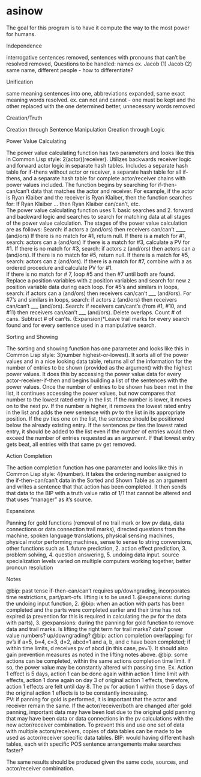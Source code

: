 # asinow

The goal for this program is to have it compute the way to the most power for humans. 

Independence

interrogative sentences removed,
sentences with pronouns that can’t be resolved removed,
Questions to be handled: 
names ex. Jacob (1) Jacob (2) same name, different people - how to differentiate? 

Unification

same meaning sentences into one,
abbreviations expanded,
same exact meaning words resolved. ex. can not and cannot - one must be kept and the other replaced with the one determined better, 
unnecessary words removed 

Creation/Truth

Creation through Sentence Manipulation
Creation through Logic

Power Value Calculating

The power value calculating function has two parameters and looks like this in Common Lisp style: 2(actor)(receiver). 
Utilizes backwards receiver logic and forward actor logic in separate hash tables. Includes a separate hash table for if-thens without actor or receiver, a separate hash table for all if-thens, and a separate hash table for complete actor/receiver chains with power values included. 
The function begins by searching for if-then-can/can’t data that matches the actor and receiver. For example, if the actor is Ryan Klaiber and the receiver is Ryan Klaiber, then the function searches for: If Ryan Klaiber … then Ryan Klaiber can/can’t, etc.  
The power value calculating function uses 1. basic searches and 2. forward and backward logic and searches to search for matching data at all stages of the power value calculation. The stages of the power value calculation are as follows: 
Search: if actors a (and/ors) then receivers can/can’t ____ (and/ors)
If there is no match for #1, return null. 
If there is a match for #1, search: actors can a (and/ors)
If there is a match for #3, calculate a PV for #1. 
If there is no match for #3, search: if actors z (and/ors) then actors can a (and/ors). 
If there is no match for #5, return null.
If there is a match for #5, search: actors can z (and/ors). 
If there is a match for #7, combine with a as ordered procedure and calculate PV for #1.  
If there is no match for # 7, loop #5 and then #7 until both are found. Replace a position variables with z position variables and search for new z position variable data during each loop. 
For #5’s and similars in loops, search: if actors can a (and/ors) then receivers can/can’t ___ (and/ors). 
For #7’s and similars in loops, search: if actors z (and/ors) then receivers can/can’t ___ (and/ors). 
Search: if receivers can/cant’s (from #1, #10, and #11) then receivers can/can’t ___ (and/ors). 
Delete overlaps. 
Count # of cans. 
Subtract # of can’ts.
(Expansion)*Leave trail marks for every search found and for every sentence used in a manipulative search. 

Sorting and Showing

The sorting and showing function has one parameter and looks like this in Common Lisp style: 3(number highest-or-lowest). It sorts all of the power values and in a nice looking data table, returns all of the information for the number of entries to be shown (provided as the argument) with the highest power values. It does this by accessing the power value data for every actor-receiver-if-then and begins building a list of the sentences with the power values. Once the number of entries to be shown has been met in the list, it continues accessing the power values, but now compares that number to the lowest rated entry in the list. If the number is lower, it moves on to the next pv. If the number is higher, it removes the lowest rated entry in the list and adds the new sentence with pv to the list in its appropriate position. If the pv ties one on the list, the sentence should be positioned below the already existing entry. If the sentences pv ties the lowest rated entry, it should be added to the list even if the number of entries would then exceed the number of entries requested as an argument. If that lowest entry gets beat, all entries with that same pv get removed. 

Action Completion 

The action completion function has one parameter and looks like this in Common Lisp style: 4(number). It takes the ordering number assigned to the if-then-can/can’t data in the Sorted and Shown Table as an argument and writes a sentence that that action has been completed. It then sends that data to the BIP with a truth value ratio of 1/1 that cannot be altered and that uses “manager” as it’s source. 

Expansions

Panning for gold functions (removal of no trail mark or low pv data, data connections or data connection trail marks), directed questions from the machine, spoken language translations, physical sensing machines, physical motor performing machines, sense to sense to string conversions, other functions such as 1. future prediction, 2. action effect prediction, 3. problem solving, 4. question answering, 5. undoing data input. source specialization levels varied on multiple computers working together, better pronoun resolution

Notes 

@bip: past tense if-then-can/can’t requires up/downgrading, incorporates time restrictions, part/part-ofs. 
lifting is to be used 1. @expansions: during the undoing input function, 2. @bip: when an action with parts has been completed and the parts were completed earlier and their time has not expired (a prevention for this is required in calculating the pv for the data with parts), 3. @expansions: during the panning for gold function to remove data and trail marks. Is lifting the right term for trail marks? data? power value numbers? up/downgrading? 
@bip: action completion overlapping: for pv’s if a=5, b=4, c=3, d=2, abcd=1 and a, b, and c have been completed; if within time limits, d receives pv of abcd (in this case, pv=1). It should also gain prevention measures as noted in the lifting notes above. 
@bip: some actions can be completed, within the same actions completion time limit. If so, the power value may be constantly altered with passing time. Ex. Action 1 effect is 5 days, action 1 can be done again within action 1 time limit with effects, action 1 done again on day 3 of original action 1 effects, therefore, action 1 effects are felt until day 8. The pv for action 1 within those 5 days of the original action 1 effects is to be constantly increasing.  
PV: if panning for gold is performed, it is important that the actor and receiver remain the same. If the actor/receiver/both are changed after gold panning, important data may have been lost due to the original gold panning that may have been data or data connections in the pv calculations with the new actor/receiver combination. To prevent this and use one set of data with multiple actors/receivers, copies of data tables can be made to be used as actor/receiver specific data tables. 
BIP: would having different hash tables, each with specific POS sentence arrangements make searches faster? 

The same results should be produced given the same code, sources, and actor/receiver combination. 








